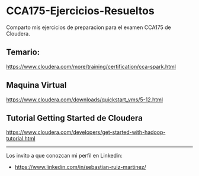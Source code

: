 # CCA175-Ejercicios-Resueltos

Comparto mis ejercicios de preparacion para el examen CCA175 de Cloudera.

## Temario:
https://www.cloudera.com/more/training/certification/cca-spark.html

## Maquina Virtual
https://www.cloudera.com/downloads/quickstart_vms/5-12.html

## Tutorial Getting Started de Cloudera 
https://www.cloudera.com/developers/get-started-with-hadoop-tutorial.html

------------------------------------------------

Los invito a que conozcan mi perfil en Linkedin:
* https://www.linkedin.com/in/sebastian-ruiz-martinez/
